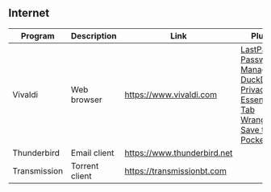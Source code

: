 ## Internet

| Program | Description | Link | Plugins | Comment |
| --- | --- | --- | --- | --- |
| Vivaldi | Web browser | https://www.vivaldi.com | [LastPass Password Manager](https://chrome.google.com/webstore/detail/lastpass-free-password-ma/hdokiejnpimakedhajhdlcegeplioahd), [DuckDuckGo Privacy Essentials](https://chrome.google.com/webstore/detail/duckduckgo-privacy-essent/bkdgflcldnnnapblkhphbgpggdiikppg), [Tab Wrangler](https://chrome.google.com/webstore/detail/tab-wrangler/egnjhciaieeiiohknchakcodbpgjnchh), [Save to Pocket](https://chrome.google.com/webstore/detail/save-to-pocket/niloccemoadcdkdjlinkgdfekeahmflj) |
| Thunderbird | Email client | https://www.thunderbird.net  |
| Transmission | Torrent client | https://transmissionbt.com |


